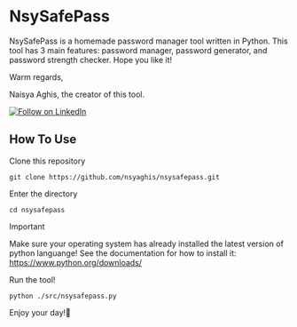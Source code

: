 # NsySafePass

NsySafePass is a homemade password manager tool written in Python. This tool has 3 main features: password manager, password generator, and password strength checker. Hope you like it!

Warm regards,

Naisya Aghis, the creator of this tool.

[![Follow on LinkedIn](https://img.shields.io/badge/Follow%20on%20LinkedIn-%230077B5.svg?style=social&logo=linkedin)](https://www.linkedin.com/in/nsyaghis/)

## How To Use

Clone this repository
```
git clone https://github.com/nsyaghis/nsysafepass.git
```

Enter the directory
```
cd nsysafepass
```
> [!IMPORTANT]  
> Make sure your operating system has already installed the latest version of python languange! See the documentation for how to install it: https://www.python.org/downloads/

Run the tool!
```
python ./src/nsysafepass.py
```

Enjoy your day!🌻